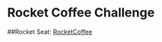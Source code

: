 # Rocket Coffee Challenge

##Rocket Seat: [RocketCoffee](https://app.rocketseat.com.br/discover/challenges/rocketcoffee)
